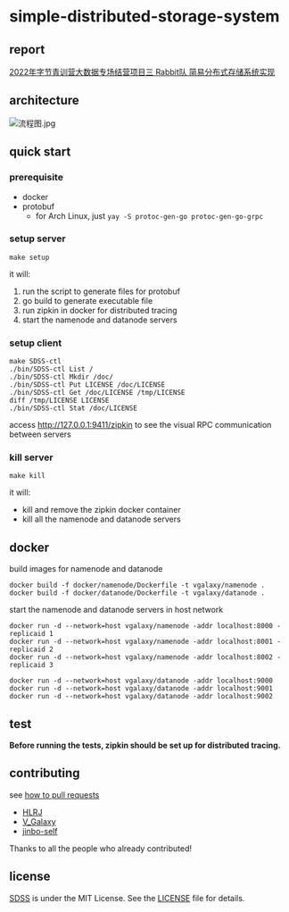 # simple-distributed-storage-system

## report

[2022年字节青训营大数据专场结营项目三 Rabbit队 简易分布式存储系统实现](https://bytedancecampus1.feishu.cn/docx/doxcnfVgtyPjujq8sB1knLhfouf)

## architecture
![流程图.jpg](https://s2.loli.net/2022/08/25/wg67OAPLX5jWHQk.jpg)

## quick start

### prerequisite

- docker
- protobuf
  - for Arch Linux, just `yay -S protoc-gen-go protoc-gen-go-grpc`

### setup server

```
make setup
```

it will:
1. run the script to generate files for protobuf
2. go build to generate executable file
3. run zipkin in docker for distributed tracing
4. start the namenode and datanode servers

### setup client

```
make SDSS-ctl
./bin/SDSS-ctl List /
./bin/SDSS-ctl Mkdir /doc/
./bin/SDSS-ctl Put LICENSE /doc/LICENSE
./bin/SDSS-ctl Get /doc/LICENSE /tmp/LICENSE
diff /tmp/LICENSE LICENSE
./bin/SDSS-ctl Stat /doc/LICENSE
```

access http://127.0.0.1:9411/zipkin to see the visual RPC communication between servers

### kill server

```
make kill
```

it will:
- kill and remove the zipkin docker container
- kill all the namenode and datanode servers

## docker

build images for namenode and datanode

```
docker build -f docker/namenode/Dockerfile -t vgalaxy/namenode .
docker build -f docker/datanode/Dockerfile -t vgalaxy/datanode .
```

start the namenode and datanode servers in host network

```
docker run -d --network=host vgalaxy/namenode -addr localhost:8000 -replicaid 1
docker run -d --network=host vgalaxy/namenode -addr localhost:8001 -replicaid 2
docker run -d --network=host vgalaxy/namenode -addr localhost:8002 -replicaid 3

docker run -d --network=host vgalaxy/datanode -addr localhost:9000
docker run -d --network=host vgalaxy/datanode -addr localhost:9001
docker run -d --network=host vgalaxy/datanode -addr localhost:9002
```

## test

**Before running the tests, zipkin should be set up for distributed tracing.**

## contributing

see [how to pull requests](https://docs.github.com/en/pull-requests)
- [HLRJ](https://github.com/HLRJ)
- [V_Galaxy](https://github.com/VGalaxies)
- [jinbo-self](https://github.com/jinbo-self)

Thanks to all the people who already contributed!

## license

[SDSS](https://github.com/HLRJ/simple-distributed-storage-system) is under the MIT License. See the [LICENSE](LICENSE) file for details.